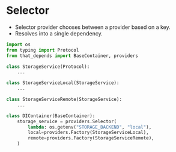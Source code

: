 # Selector

- Selector provider chooses between a provider based on a key.
- Resolves into a single dependency.

```python
import os
from typing import Protocol
from that_depends import BaseContainer, providers

class StorageService(Protocol):
    ...

class StorageServiceLocal(StorageService):
    ...

class StorageServiceRemote(StorageService):
    ...

class DIContainer(BaseContainer):
    storage_service = providers.Selector(
        lambda: os.getenv("STORAGE_BACKEND", "local"),
        local=providers.Factory(StorageServiceLocal),
        remote=providers.Factory(StorageServiceRemote),
    )
```
